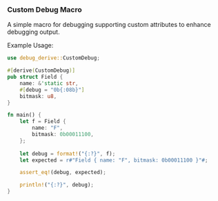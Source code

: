 ### Custom Debug Macro

A simple macro for debugging supporting custom attributes to enhance debugging output.

Example Usage:

```Rust
use debug_derive::CustomDebug;

#[derive(CustomDebug)]
pub struct Field {
    name: &'static str,
    #[debug = "0b{:08b}"]
    bitmask: u8,
}

fn main() {
    let f = Field {
        name: "F",
        bitmask: 0b00011100,
    };
    
    let debug = format!("{:?}", f);
    let expected = r#"Field { name: "F", bitmask: 0b00011100 }"#;

    assert_eq!(debug, expected);

    println!("{:?}", debug);
}
```
